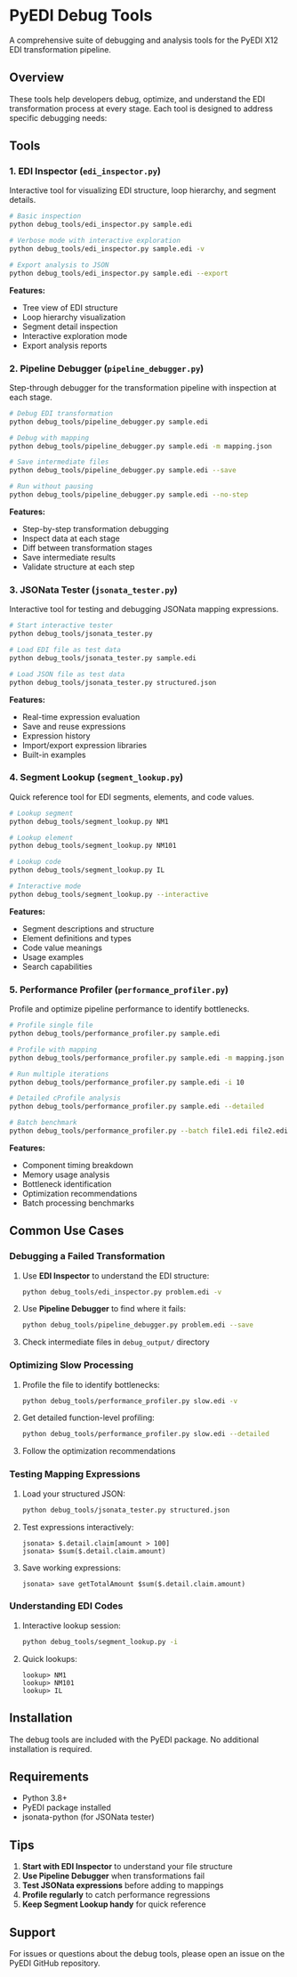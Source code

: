 # PyEDI Debug Tools

A comprehensive suite of debugging and analysis tools for the PyEDI X12 EDI transformation pipeline.

## Overview

These tools help developers debug, optimize, and understand the EDI transformation process at every stage. Each tool is designed to address specific debugging needs:

## Tools

### 1. EDI Inspector (`edi_inspector.py`)
Interactive tool for visualizing EDI structure, loop hierarchy, and segment details.

```bash
# Basic inspection
python debug_tools/edi_inspector.py sample.edi

# Verbose mode with interactive exploration
python debug_tools/edi_inspector.py sample.edi -v

# Export analysis to JSON
python debug_tools/edi_inspector.py sample.edi --export
```

**Features:**
- Tree view of EDI structure
- Loop hierarchy visualization
- Segment detail inspection
- Interactive exploration mode
- Export analysis reports

### 2. Pipeline Debugger (`pipeline_debugger.py`)
Step-through debugger for the transformation pipeline with inspection at each stage.

```bash
# Debug EDI transformation
python debug_tools/pipeline_debugger.py sample.edi

# Debug with mapping
python debug_tools/pipeline_debugger.py sample.edi -m mapping.json

# Save intermediate files
python debug_tools/pipeline_debugger.py sample.edi --save

# Run without pausing
python debug_tools/pipeline_debugger.py sample.edi --no-step
```

**Features:**
- Step-by-step transformation debugging
- Inspect data at each stage
- Diff between transformation stages
- Save intermediate results
- Validate structure at each step

### 3. JSONata Tester (`jsonata_tester.py`)
Interactive tool for testing and debugging JSONata mapping expressions.

```bash
# Start interactive tester
python debug_tools/jsonata_tester.py

# Load EDI file as test data
python debug_tools/jsonata_tester.py sample.edi

# Load JSON file as test data
python debug_tools/jsonata_tester.py structured.json
```

**Features:**
- Real-time expression evaluation
- Save and reuse expressions
- Expression history
- Import/export expression libraries
- Built-in examples

### 4. Segment Lookup (`segment_lookup.py`)
Quick reference tool for EDI segments, elements, and code values.

```bash
# Lookup segment
python debug_tools/segment_lookup.py NM1

# Lookup element
python debug_tools/segment_lookup.py NM101

# Lookup code
python debug_tools/segment_lookup.py IL

# Interactive mode
python debug_tools/segment_lookup.py --interactive
```

**Features:**
- Segment descriptions and structure
- Element definitions and types
- Code value meanings
- Usage examples
- Search capabilities

### 5. Performance Profiler (`performance_profiler.py`)
Profile and optimize pipeline performance to identify bottlenecks.

```bash
# Profile single file
python debug_tools/performance_profiler.py sample.edi

# Profile with mapping
python debug_tools/performance_profiler.py sample.edi -m mapping.json

# Run multiple iterations
python debug_tools/performance_profiler.py sample.edi -i 10

# Detailed cProfile analysis
python debug_tools/performance_profiler.py sample.edi --detailed

# Batch benchmark
python debug_tools/performance_profiler.py --batch file1.edi file2.edi file3.edi
```

**Features:**
- Component timing breakdown
- Memory usage analysis
- Bottleneck identification
- Optimization recommendations
- Batch processing benchmarks

## Common Use Cases

### Debugging a Failed Transformation

1. Use **EDI Inspector** to understand the EDI structure:
   ```bash
   python debug_tools/edi_inspector.py problem.edi -v
   ```

2. Use **Pipeline Debugger** to find where it fails:
   ```bash
   python debug_tools/pipeline_debugger.py problem.edi --save
   ```

3. Check intermediate files in `debug_output/` directory

### Optimizing Slow Processing

1. Profile the file to identify bottlenecks:
   ```bash
   python debug_tools/performance_profiler.py slow.edi -v
   ```

2. Get detailed function-level profiling:
   ```bash
   python debug_tools/performance_profiler.py slow.edi --detailed
   ```

3. Follow the optimization recommendations

### Testing Mapping Expressions

1. Load your structured JSON:
   ```bash
   python debug_tools/jsonata_tester.py structured.json
   ```

2. Test expressions interactively:
   ```
   jsonata> $.detail.claim[amount > 100]
   jsonata> $sum($.detail.claim.amount)
   ```

3. Save working expressions:
   ```
   jsonata> save getTotalAmount $sum($.detail.claim.amount)
   ```

### Understanding EDI Codes

1. Interactive lookup session:
   ```bash
   python debug_tools/segment_lookup.py -i
   ```

2. Quick lookups:
   ```
   lookup> NM1
   lookup> NM101
   lookup> IL
   ```

## Installation

The debug tools are included with the PyEDI package. No additional installation is required.

## Requirements

- Python 3.8+
- PyEDI package installed
- jsonata-python (for JSONata tester)

## Tips

1. **Start with EDI Inspector** to understand your file structure
2. **Use Pipeline Debugger** when transformations fail
3. **Test JSONata expressions** before adding to mappings
4. **Profile regularly** to catch performance regressions
5. **Keep Segment Lookup handy** for quick reference

## Support

For issues or questions about the debug tools, please open an issue on the PyEDI GitHub repository.